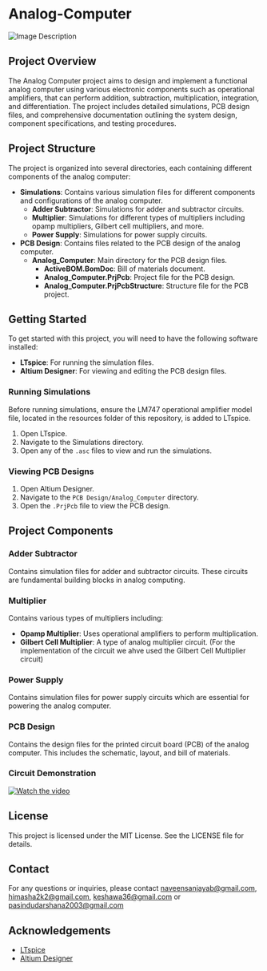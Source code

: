 # Analog-Computer

![Image Description](Documents/src/img.png)

## Project Overview

The Analog Computer project aims to design and implement a functional analog computer using various electronic components such as operational amplifiers, that can perform addition, subtraction, multiplication, integration, and differentiation. The project includes detailed simulations, PCB design files, and comprehensive documentation outlining the system design, component specifications, and testing procedures.

## Project Structure

The project is organized into several directories, each containing different components of the analog computer:

- **Simulations**: Contains various simulation files for different components and configurations of the analog computer.
  - **Adder Subtractor**: Simulations for adder and subtractor circuits.
  - **Multiplier**: Simulations for different types of multipliers including opamp multipliers, Gilbert cell multipliers, and more.
  - **Power Supply**: Simulations for power supply circuits.
- **PCB Design**: Contains files related to the PCB design of the analog computer.
  - **Analog_Computer**: Main directory for the PCB design files.
    - **ActiveBOM.BomDoc**: Bill of materials document.
    - **Analog_Computer.PrjPcb**: Project file for the PCB design.
    - **Analog_Computer.PrjPcbStructure**: Structure file for the PCB project.

## Getting Started

To get started with this project, you will need to have the following software installed:

- **LTspice**: For running the simulation files.
- **Altium Designer**: For viewing and editing the PCB design files.

### Running Simulations

Before running simulations, ensure the LM747 operational amplifier model file, located in the resources folder of this repository, is added to LTspice.

1. Open LTspice.
2. Navigate to the Simulations directory.
3. Open any of the `.asc` files to view and run the simulations.

### Viewing PCB Designs

1. Open Altium Designer.
2. Navigate to the `PCB Design/Analog_Computer` directory.
3. Open the `.PrjPcb` file to view the PCB design.

## Project Components

### Adder Subtractor

Contains simulation files for adder and subtractor circuits. These circuits are fundamental building blocks in analog computing.

### Multiplier

Contains various types of multipliers including:

- **Opamp Multiplier**: Uses operational amplifiers to perform multiplication.
- **Gilbert Cell Multiplier**: A type of analog multiplier circuit. (For the implementation of the circuit we ahve used the Gilbert Cell Multiplier circuit)

### Power Supply

Contains simulation files for power supply circuits which are essential for powering the analog computer.

### PCB Design

Contains the design files for the printed circuit board (PCB) of the analog computer. This includes the schematic, layout, and bill of materials.
### Circuit Demonstration
[![Watch the video](https://img.youtube.com/vi/-Aa-wTWP3r8/hqdefault.jpg)](https://www.youtube.com/watch?v=-Aa-wTWP3r8)

## License

This project is licensed under the MIT License. See the LICENSE file for details.

## Contact

For any questions or inquiries, please contact naveensanjayab@gmail.com, himasha2k2@gmail.com, keshawa36@gmail.com or pasindudarshana2003@gmail.com

## Acknowledgements

- [LTspice](https://www.analog.com/en/design-center/design-tools-and-calculators/ltspice-simulator.html)
- [Altium Designer](https://www.altium.com/altium-designer/overview)

